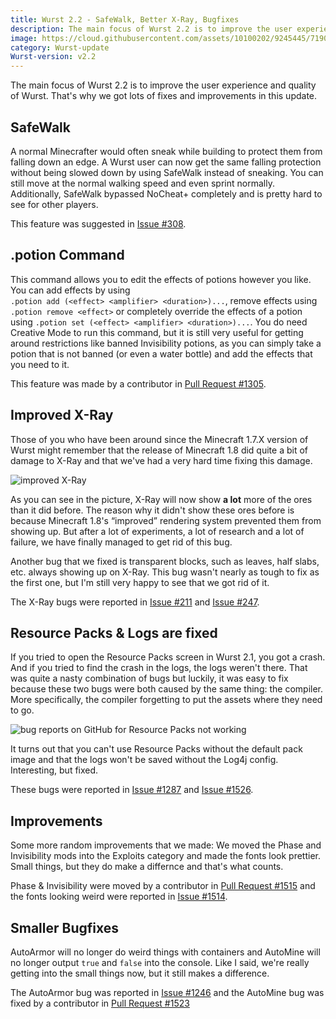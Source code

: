 ```yaml
---
title: Wurst 2.2 - SafeWalk, Better X-Ray, Bugfixes
description: The main focus of Wurst 2.2 is to improve the user experience and quality of Wurst. That's why we got lots of fixes and improvements in this update.
image: https://cloud.githubusercontent.com/assets/10100202/9245445/7190e492-41a4-11e5-81ba-ea7c1dbddf53.png
category: Wurst-update
Wurst-version: v2.2
---
```

The main focus of Wurst 2.2 is to improve the user experience and quality of Wurst. That's why we got lots of fixes and improvements in this update.

## SafeWalk
A normal Minecrafter would often sneak while building to protect them from falling down an edge. A Wurst user can now get the same falling protection without being slowed down by using SafeWalk instead of sneaking. You can still move at the normal walking speed and even sprint normally. Additionally, SafeWalk bypassed NoCheat+ completely and is pretty hard to see for other players.

This feature was suggested in [Issue #308](https://github.com/Wurst-Imperium/Wurst-Client/issues/308).
<!--read more-->

## .potion Command
This command allows you to edit the effects of potions however you like. You can add effects by using <code>.potion&nbsp;add&nbsp;(&lt;effect&gt;&nbsp;&lt;amplifier&gt;&nbsp;&lt;duration&gt;)...</code>, remove effects using <code>.potion&nbsp;remove&nbsp;&lt;effect&gt;</code> or completely override the effects of a potion using <code>.potion&nbsp;set&nbsp;(&lt;effect&gt;&nbsp;&lt;amplifier&gt;&nbsp;&lt;duration&gt;)...</code>. You do need Creative Mode to run this command, but it is still very useful for getting around restrictions like banned Invisibility potions, as you can simply take a potion that is not banned (or even a water bottle) and add the effects that you need to it.

This feature was made by a contributor in [Pull Request #1305](https://github.com/Wurst-Imperium/Wurst-Client/pull/1305).

## Improved X-Ray
Those of you who have been around since the Minecraft 1.7.X version of Wurst might remember that the release of Minecraft 1.8 did quite a bit of damage to X-Ray and that we've had a very hard time fixing this damage.

![improved X-Ray](https://cloud.githubusercontent.com/assets/10100202/9235584/df55a0ea-413f-11e5-8fa1-d0f6f3a2bee5.png)

As you can see in the picture, X-Ray will now show **a lot** more of the ores than it did before. The reason why it didn't show these ores before is because Minecraft 1.8's <q>improved</q> rendering system prevented them from showing up. But after a lot of experiments, a lot of research and a lot of failure, we have finally managed to get rid of this bug.

Another bug that we fixed is transparent blocks, such as leaves, half slabs, etc. always showing up on X-Ray. This bug wasn't nearly as tough to fix as the first one, but I'm still very happy to see that we got rid of it.

The X-Ray bugs were reported in [Issue #211](https://github.com/Wurst-Imperium/Wurst-Client/issues/211)
and [Issue #247](https://github.com/Wurst-Imperium/Wurst-Client/issues/247).

## Resource Packs & Logs are fixed
If you tried to open the Resource Packs screen in Wurst 2.1, you got a crash. And if you tried to find the crash in the logs, the logs weren't there. That was quite a nasty combination of bugs but luckily, it was easy to fix because these two bugs were both caused by the same thing: the compiler. More specifically, the compiler forgetting to put the assets where they need to go.

![bug reports on GitHub for Resource Packs not working](https://cloud.githubusercontent.com/assets/10100202/9244145/ba8dce32-4198-11e5-896d-c53295a0e75d.png)

It turns out that you can't use Resource Packs without the default pack image and that the logs won't be saved without the Log4j config. Interesting, but fixed.

These bugs were reported in [Issue #1287](https://github.com/Wurst-Imperium/Wurst-Client/issues/1287) and [Issue #1526](https://github.com/Wurst-Imperium/Wurst-Client/issues/1526).

## Improvements
Some more random improvements that we made: We moved the Phase and Invisibility mods into the Exploits category and made the fonts look prettier. Small things, but they do make a differnce and that's what counts.

Phase & Invisibility were moved by a contributor in [Pull Request #1515](https://github.com/Wurst-Imperium/Wurst-Client/pull/1515) and the fonts looking weird were reported in [Issue #1514](https://github.com/Wurst-Imperium/Wurst-Client/issues/1514).

## Smaller Bugfixes
AutoArmor will no longer do weird things with containers and AutoMine will no longer output `true` and `false` into the console. Like I said, we're really getting into the small things now, but it still makes a difference.

The AutoArmor bug was reported in [Issue #1246](https://github.com/Wurst-Imperium/Wurst-Client/issues/1246) and the AutoMine bug was fixed by a contributor in [Pull Request #1523](https://github.com/Wurst-Imperium/Wurst-Client/pull/1523)
